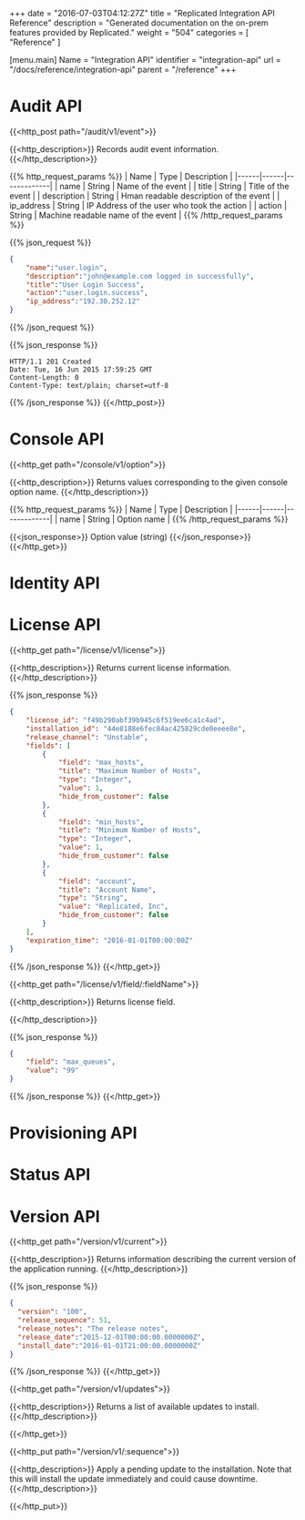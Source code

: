 +++
date = "2016-07-03T04:12:27Z"
title = "Replicated Integration API Reference"
description = "Generated documentation on the on-prem features provided by Replicated."
weight = "504"
categories = [ "Reference" ]

[menu.main]
Name       = "Integration API"
identifier = "integration-api"
url        = "/docs/reference/integration-api"
parent     = "/reference"
+++

# Audit API
{{<http_post path="/audit/v1/event">}}

  {{<http_description>}}
  Records audit event information.
  {{</http_description>}}

  {{% http_request_params %}}
| Name | Type | Description |
|------|------|-------------|
| name | String | Name of the event |
| title | String | Title of the event |
| description | String | Hman readable description of the event |
| ip_address | String | IP Address of the user who took the action |
| action | String | Machine readable name of the event |
  {{% /http_request_params %}}

  {{% json_request %}}
```json
{  
    "name":"user.login",
    "description":"john@example.com logged in successfully",
    "title":"User Login Success",
    "action":"user.login.success",
    "ip_address":"192.30.252.12"
}
```
  {{% /json_request %}}

  {{% json_response %}}
```text
HTTP/1.1 201 Created
Date: Tue, 16 Jun 2015 17:59:25 GMT
Content-Length: 0
Content-Type: text/plain; charset=utf-8
```
  {{% /json_response %}}
{{</http_post>}}

# Console API

{{<http_get path="/console/v1/option">}}

  {{<http_description>}}
  Returns values corresponding to the given console option name.
  {{</http_description>}}

  {{% http_request_params %}}
| Name | Type | Description |
|------|------|-------------|
| name | String | Option name |
  {{% /http_request_params %}}

  {{<json_response>}}
Option value (string)
  {{</json_response>}}
{{</http_get>}}

# Identity API

# License API

{{<http_get path="/license/v1/license">}}

  {{<http_description>}}
  Returns current license information.
  {{</http_description>}}

  {{% json_response %}}
```json
{
    "license_id": "f49b290abf39b945c6f519ee6ca1c4ad",
    "installation_id": "44e8188e6fec84ac425829cde0eeee8e",
    "release_channel": "Unstable",
    "fields": [
        {
            "field": "max_hosts",
            "title": "Maximum Number of Hosts",
            "type": "Integer",
            "value": 1,
            "hide_from_customer": false
        },
        {
            "field": "min_hosts",
            "title": "Minimum Number of Hosts",
            "type": "Integer",
            "value": 1,
            "hide_from_customer": false
        },
        {
            "field": "account",
            "title": "Account Name",
            "type": "String",
            "value": "Replicated, Inc",
            "hide_from_customer": false
        }
    ],
    "expiration_time": "2016-01-01T00:00:00Z"
}
```
  {{% /json_response %}}
{{</http_get>}}

{{<http_get path="/license/v1/field/:fieldName">}}

  {{<http_description>}}
  Returns license field.

  {{</http_description>}}

  {{% json_response %}}
```json
{
    "field": "max_queues",
    "value": "99"
}
```
  {{% /json_response %}}
{{</http_get>}}


# Provisioning API

# Status API

# Version API
{{<http_get path="/version/v1/current">}}

  {{<http_description>}}
  Returns information describing the current version of the application running.
  {{</http_description>}}

  {{% json_response %}}
```json
{
  "version": "100",
  "release_sequence": 51,
  "release_notes": "The release notes",
  "release_date":"2015-12-01T00:00:00.0000000Z",
  "install_date":"2016-01-01T21:00:00.0000000Z"
}
```
  {{% /json_response %}}
{{</http_get>}}

{{<http_get path="/version/v1/updates">}}

  {{<http_description>}}
  Returns a list of available updates to install.
  {{</http_description>}}

{{</http_get>}}

{{<http_put path="/version/v1/:sequence">}}

  {{<http_description>}}
  Apply a pending update to the installation. Note that this will install the update immediately and could cause downtime.
  {{</http_description>}}

{{</http_put>}}
